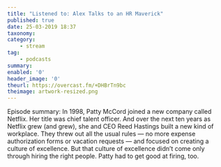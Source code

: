 ```yaml
---
title: "Listened to: Alex Talks to an HR Maverick"
published: true
date: 25-03-2019 18:37
taxonomy:
category:
	- stream
tag:
	- podcasts
summary:
enabled: '0'
header_image: '0'
theurl: https://overcast.fm/+DHBrTn9bc
theimage: artwork-resized.png
--- 
```

Episode summary: In 1998, Patty McCord joined a new company called Netflix. Her title was chief talent officer. And over the next ten years as Netflix grew (and grew), she and CEO Reed Hastings built a new kind of workplace. They threw out all the usual rules — no more expense authorization forms or vacation requests — and focused on creating a culture of excellence. But that culture of excellence didn’t come only through hiring the right people. Patty had to get good at firing, too.
